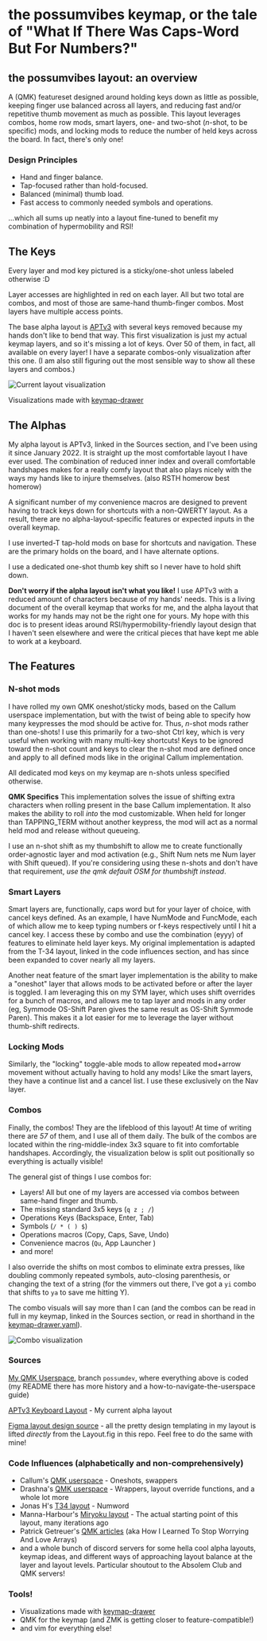 # the possumvibes keymap, or the tale of "What If There Was Caps-Word But For Numbers?"

## the possumvibes layout: an overview
A (QMK) featureset designed around holding keys down as little as possible, keeping finger use balanced across all layers, and reducing fast and/or repetitive thumb movement as much as possible. This layout leverages combos, home row mods, smart layers, one- and two-shot (*n*-shot, to be specific) mods, and locking mods to reduce the number of held keys across the board. In fact, there's only one!

### Design Principles
- Hand and finger balance. 
- Tap-focused rather than hold-focused.
- Balanced (minimal) thumb load.
- Fast access to commonly needed symbols and operations.

...which all sums up neatly into a layout fine-tuned to benefit my combination of hypermobility and RSI!

## The Keys
Every layer and mod key pictured is a sticky/one-shot unless labeled otherwise :D

Layer accesses are highlighted in red on each layer. All but two total are combos, and most of those are same-hand thumb-finger combos. Most layers have multiple access points.

The base alpha layout is [APTv3](https://github.com/Apsu/APT) with several keys removed because my hands don't like to bend that way. This first visualization is just my actual keymap layers, and so it's missing a lot of keys. Over 50 of them, in fact, all available on every layer! I have a separate combos-only visualization after this one. (I am also still figuring out the most sensible way to show all these layers and combos.)

![Current layout visualization](./assets/layers-only.svg)

Visualizations made with [keymap-drawer](https://github.com/caksoylar/keymap-drawer)

## The Alphas
My alpha layout is APTv3, linked in the Sources section, and I've been using it since January 2022. It is straight up the most comfortable layout I have ever used. The combination of reduced inner index and overall comfortable handshapes makes for a really comfy layout that also plays nicely with the ways my hands like to injure themselves. (also RSTH homerow best homerow) 

A significant number of my convenience macros are designed to prevent having to track keys down for shortcuts with a non-QWERTY layout. As a result, there are no alpha-layout-specific features or expected inputs in the overall keymap. 

I use inverted-T tap-hold mods on base for shortcuts and navigation. These are the primary holds on the board, and I have alternate options.

I use a dedicated one-shot thumb key shift so I never have to hold shift down.

**Don't worry if the alpha layout isn't what you like!** I use APTv3 with a reduced amount of characters because of my hands' needs. This is a living document of the overall keymap that works for me, and the alpha layout that works for my hands may not be the right one for yours. My hope with this doc is to present ideas around RSI/hypermobility-friendly layout design that I haven't seen elsewhere and were the critical pieces that have kept me able to work at a keyboard.

## The Features

### N-shot mods
I have rolled my own QMK oneshot/sticky mods, based on the Callum userspace implementation, but with the twist of being able to specify how many keypresses the mod should be active for. Thus, *n*-shot mods rather than one-shots! I use this primarily for a two-shot Ctrl key, which is very useful when working with many multi-key shortcuts! Keys to be ignored toward the n-shot count and keys to clear the n-shot mod are defined once and apply to all defined mods like in the original Callum implementation. 

All dedicated mod keys on my keymap are n-shots unless specified otherwise.

**QMK Specifics**
This implementation solves the issue of shifting extra characters when rolling present in the base Callum implementation. It also makes the ability to roll _into_ the mod customizable. When held for longer than TAPPING_TERM without another keypress, the mod will act as a normal held mod and release without queueing.

I use an n-shot shift as my thumbshift to allow me to create functionally order-agnostic layer and mod activation (e.g., Shift Num nets me Num layer with Shift queued). If you're considering using these n-shots and don't have that requirement, *use the qmk default OSM for thumbshift instead*. 

### Smart Layers
Smart layers are, functionally, caps word but for your layer of choice, with cancel keys defined. As an example, I have NumMode and FuncMode, each of which allow me to keep typing numbers or f-keys respectively until I hit a cancel key. I access these by combo and use the combination (eyyy) of features to eliminate held layer keys. My original implementation is adapted from the T-34 layout, linked in the code influences section, and has since been expanded to cover nearly all my layers. 

Another neat feature of the smart layer implementation is the ability to make a "oneshot" layer that allows mods to be activated before or after the layer is toggled. I am leveraging this on my SYM layer, which uses shift overrides for a bunch of macros, and allows me to tap layer and mods in any order (eg, Symmode OS-Shift Paren gives the same result as OS-Shift Symmode Paren). This makes it a lot easier for me to leverage the layer without thumb-shift redirects.

### Locking Mods
Similarly, the "locking" toggle-able mods to allow repeated mod+arrow movement without actually having to hold any mods! Like the smart layers, they have a continue list and a cancel list. I use these exclusively on the Nav layer.

### Combos
Finally, the combos! They are the lifeblood of this layout! At time of writing there are *57* of them, and I use all of them daily. The bulk of the combos are located within the ring-middle-index 3x3 square to fit into comfortable handshapes. Accordingly, the visualization below is split out positionally so everything is actually visible!

The general gist of things I use combos for:

- Layers! All but one of my layers are accessed via combos between same-hand finger and thumb.
- The missing standard 3x5 keys (`q z ; /`)
- Operations Keys (Backspace, Enter, Tab)
- Symbols (`/ * ( ) $`)
- Operations macros (Copy, Caps, Save, Undo)
- Convenience macros (`Qu`, App Launcher )
- and more! 

I also override the shifts on most combos to eliminate extra presses, like doubling commonly repeated symbols, auto-closing parenthesis, or changing the text of a string (for the vimmers out there, I've got a `yi` combo that shifts to `ya` to save me hitting Y).

The combo visuals will say more than I can (and the combos can be read in full in my keymap, linked in the Sources section, or read in shorthand in the [keymap-drawer.yaml](./keymap-drawer/possum_3x5_2.yaml)).

![Combo visualization](./assets/combos-only.svg)

### Sources
[My QMK Userspace](https://github.com/possumvibes/qmk_firmware/tree/possumdev/users/possumvibes), branch `possumdev`, where everything above is coded (my README there has more history and a how-to-navigate-the-userspace guide)

[APTv3 Keyboard Layout](https://github.com/Apsu/APT) - My current alpha layout

[Figma layout design source](https://github.com/bredfield/zmk-config) - all the pretty design templating in my layout is lifted *directly* from the Layout.fig in this repo. Feel free to do the same with mine!

### Code Influences (alphabetically and non-comprehensively)
- Callum's [QMK userspace](https://github.com/qmk/qmk_firmware/tree/master/users/callum) - Oneshots, swappers
- Drashna's [QMK userspace](https://github.com/qmk/qmk_firmware/tree/master/users/drashna) - Wrappers, layout override functions, and a whole lot more
- Jonas H's [T34 layout](https://www.jonashietala.se/blog/2021/06/03/the-t-34-keyboard-layout/) - Numword
- Manna-Harbour's [Miryoku layout](https://github.com/manna-harbour/miryoku) - The actual starting point of this layout, many iterations ago
- Patrick Getreuer's [QMK articles](https://getreuer.info/posts/keyboards/index.html) (aka How I Learned To Stop Worrying And Love Arrays)
- and a whole bunch of discord servers for some hella cool alpha layouts, keymap ideas, and different ways of approaching layout balance at the layer and layout levels. Particular shoutout to the Absolem Club and QMK servers!

### Tools!
- Visualizations made with [keymap-drawer](https://github.com/caksoylar/keymap-drawer)
- QMK for the keymap (and ZMK is getting closer to feature-compatible!)
- and vim for everything else!
